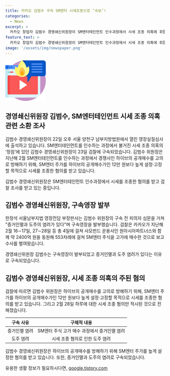 ```yaml
---
title: 카카오 김범수 구속 SM엔터 시세조종으로 ‘속보’!
categories:
  - News
excerpt: >
  카카오 창업자 김범수 경영쇄신위원장이 SM엔터테인먼트 인수과정에서 시세 조종 의혹에 휘말려 검찰에 구속됐다. 지난해 2월 SM엔터 인수과정에서 시세를 조종한 혐의로 수사를 받고 있으며, 검찰은 카카오가 사모펀드와 약 2400억 원을 동원해 SM엔터 주식을 고가에 매수한 것으로 밝혔다. 경찰은 구속영장을 청구하며, 김 위원장은 혐의를 부인 중이다.
feature_text: >
  카카오 창업자 김범수 경영쇄신위원장이 SM엔터테인먼트 인수과정에서 시세 조종 의혹에 휘말려 검찰에 구속됐다. 지난해 2월 SM엔터 인수과정에서 시세를 조종한 혐의로 수사를 받고 있으며, 검찰은 카카오가 사모펀드와 약 2400억 원을 동원해 SM엔터 주식을 고가에 매수한 것으로 밝혔다. 경찰은 구속영장을 청구하며, 김 위원장은 혐의를 부인 중이다.
image: '/assets/img/newspaper.png'
---
```


<p><img src="/assets/img/news.png" alt="rentncar 속보" /></p>

<h2 data-ke-size="size26">경영쇄신위원장 김범수, SM엔터테인먼트 시세 조종 의혹 관련 소환 조사</h2>

<p>김범수 경영쇄신위원장이 22일 오후 서울 양천구 남부지방법원에서 열린 영장실질심사에 출석하고 있습니다. SM엔터테인먼트를 인수하는 과정에서 불거진 시세 조종 의혹의 ‘정점’에 있던 김범수 경영쇄신위원장이 23일 검찰에 구속되었습니다. 김범수 위원장은 지난해 2월 SM엔터테인먼트를 인수하는 과정에서 경쟁사인 하이브의 공개매수를 고의로 방해하기 위해, SM엔터 주가를 하이브의 공개매수가인 12만 원보다 높게 설정·고정할 목적으로 시세를 조종한 혐의를 받고 있습니다.</p>

<p data-ke-size="size16">김범수 경영쇄신위원장은 SM엔터테인먼트 인수과정에서 시세를 조종한 혐의를 받고 검찰 조사를 받고 있는 중입니다.</p>

<h2 data-ke-size="size26">김범수 경영쇄신위원장, 구속영장 발부</h2>

<p>한정석 서울남부지법 영장전담 부장판사는 김범수 위원장의 구속 전 피의자 심문을 거쳐 "증거인멸과 도주의 염려가 있다"며 구속영장을 발부했습니다. 검찰은 카카오가 지난해 2월 16∼17일, 27∼28일 등 총 4일에 걸쳐 사모펀드 운용사인 원아시아파트너스와 함께 약 2400억 원을 동원해 553차례에 걸쳐 SM엔터 주식을 고가에 매수한 것으로 보고 수사를 벌여왔습니다.</p>

<p data-ke-size="size16">경영쇄신위원장 김범수는 구속영장이 발부되었고 증거인멸과 도주 염려가 있다는 이유로 구속되었습니다.</p>

<h2 data-ke-size="size26">김범수 경영쇄신위원장, 시세 조종 의혹의 주된 혐의</h2>

<p>검찰에 따르면 김범수 위원장은 하이브의 공개매수를 고의로 방해하기 위해, SM엔터 주가를 하이브의 공개매수가인 12만 원보다 높게 설정·고정할 목적으로 시세를 조종한 혐의를 받고 있습니다. 그리고 2월 28일 하루에 대한 시세 조종 혐의만 적시된 것으로 전해졌습니다.</p>

<table>
<thead>
<tr>
<th style="text-align: center;">구속 사유</th>
<th style="text-align: center;">구체적 내용</th>
</tr>
</thead>
<tbody>
<tr>
<td style="text-align: center;">증거인멸 염려</td>
<td style="text-align: center;">SM엔터 주식 고가 매수 과정에서 증거인멸 염려</td>
</tr>
<tr>
<td style="text-align: center;">도주 염려</td>
<td style="text-align: center;">시세 조종 혐의로 인한 도주 염려</td>
</tr>
</tbody>
</table>

<p data-ke-size="size16">김범수 경영쇄신위원장은 하이브의 공개매수를 방해하기 위해 SM엔터 주가를 높게 설정한 혐의를 받고 있습니다. 또한, 증거인멸과 도주의 염려로 구속되었습니다.</p>
유용한 생활 정보가 필요하시다면, <a href="https://qoogle.tistory.com" rel="dofollow">qoogle.tistory.com</a>


